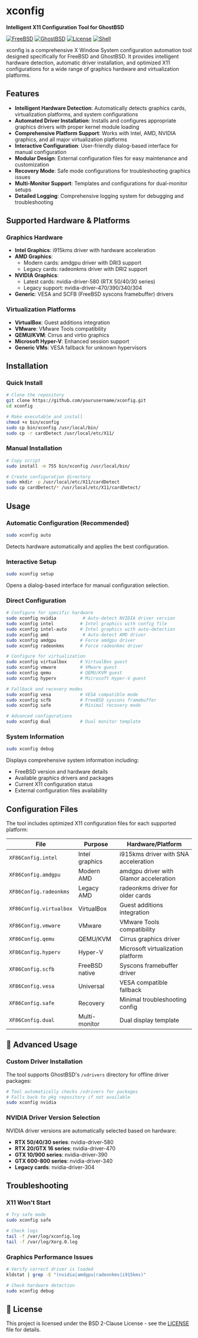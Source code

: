 # xconfig

**Intelligent X11 Configuration Tool for GhostBSD**

[![FreeBSD](https://img.shields.io/badge/FreeBSD-14.x%2B-red.svg)](https://www.freebsd.org/)
[![GhostBSD](https://img.shields.io/badge/GhostBSD-25.x%2B-blue.svg)](https://ghostbsd.org/)
[![License](https://img.shields.io/badge/License-BSD--2--Clause-green.svg)](LICENSE)
[![Shell](https://img.shields.io/badge/Shell-POSIX%20sh-lightgrey.svg)](https://en.wikipedia.org/wiki/POSIX)

xconfig is a comprehensive X Window System configuration automation tool designed specifically for FreeBSD and GhostBSD. It provides intelligent hardware detection, automatic driver installation, and optimized X11 configurations for a wide range of graphics hardware and virtualization platforms.

## Features

- **Intelligent Hardware Detection**: Automatically detects graphics cards, virtualization platforms, and system configurations
- **Automated Driver Installation**: Installs and configures appropriate graphics drivers with proper kernel module loading
- **Comprehensive Platform Support**: Works with Intel, AMD, NVIDIA graphics, and all major virtualization platforms
- **Interactive Configuration**: User-friendly dialog-based interface for manual configuration
- **Modular Design**: External configuration files for easy maintenance and customization
- **Recovery Mode**: Safe mode configurations for troubleshooting graphics issues
- **Multi-Monitor Support**: Templates and configurations for dual-monitor setups
- **Detailed Logging**: Comprehensive logging system for debugging and troubleshooting

## Supported Hardware & Platforms

### Graphics Hardware
- **Intel Graphics**: i915kms driver with hardware acceleration
- **AMD Graphics**: 
  - Modern cards: amdgpu driver with DRI3 support
  - Legacy cards: radeonkms driver with DRI2 support
- **NVIDIA Graphics**: 
  - Latest cards: nvidia-driver-580 (RTX 50/40/30 series)
  - Legacy support: nvidia-driver-470/390/340/304
- **Generic**: VESA and SCFB (FreeBSD syscons framebuffer) drivers

### Virtualization Platforms
- **VirtualBox**: Guest additions integration
- **VMware**: VMware Tools compatibility
- **QEMU/KVM**: Cirrus and virtio graphics
- **Microsoft Hyper-V**: Enhanced session support
- **Generic VMs**: VESA fallback for unknown hypervisors

## Installation

### Quick Install
```bash
# Clone the repository
git clone https://github.com/yourusername/xconfig.git
cd xconfig

# Make executable and install
chmod +x bin/xconfig
sudo cp bin/xconfig /usr/local/bin/
sudo cp -r cardDetect /usr/local/etc/X11/
```

### Manual Installation
```bash
# Copy script
sudo install -m 755 bin/xconfig /usr/local/bin/

# Create configuration directory
sudo mkdir -p /usr/local/etc/X11/cardDetect
sudo cp cardDetect/* /usr/local/etc/X11/cardDetect/
```

## Usage

### Automatic Configuration (Recommended)
```bash
sudo xconfig auto
```
Detects hardware automatically and applies the best configuration.

### Interactive Setup
```bash
sudo xconfig setup
```
Opens a dialog-based interface for manual configuration selection.

### Direct Configuration
```bash
# Configure for specific hardware
sudo xconfig nvidia          # Auto-detect NVIDIA driver version
sudo xconfig intel          # Intel graphics with config file
sudo xconfig intel-auto     # Intel graphics with auto-detection
sudo xconfig amd             # Auto-detect AMD driver
sudo xconfig amdgpu         # Force amdgpu driver
sudo xconfig radeonkms      # Force radeonkms driver

# Configure for virtualization
sudo xconfig virtualbox     # VirtualBox guest
sudo xconfig vmware         # VMware guest
sudo xconfig qemu           # QEMU/KVM guest
sudo xconfig hyperv         # Microsoft Hyper-V guest

# Fallback and recovery modes
sudo xconfig vesa           # VESA compatible mode
sudo xconfig scfb           # FreeBSD syscons framebuffer
sudo xconfig safe           # Minimal recovery mode

# Advanced configurations
sudo xconfig dual           # Dual monitor template
```

### System Information
```bash
sudo xconfig debug
```
Displays comprehensive system information including:
- FreeBSD version and hardware details
- Available graphics drivers and packages
- Current X11 configuration status
- External configuration files availability

## Configuration Files

The tool includes optimized X11 configuration files for each supported platform:

| File | Purpose | Hardware/Platform |
|------|---------|------------------|
| `XF86Config.intel` | Intel graphics | i915kms driver with SNA acceleration |
| `XF86Config.amdgpu` | Modern AMD | amdgpu driver with Glamor acceleration |
| `XF86Config.radeonkms` | Legacy AMD | radeonkms driver for older cards |
| `XF86Config.virtualbox` | VirtualBox | Guest additions integration |
| `XF86Config.vmware` | VMware | VMware Tools compatibility |
| `XF86Config.qemu` | QEMU/KVM | Cirrus graphics driver |
| `XF86Config.hyperv` | Hyper-V | Microsoft virtualization platform |
| `XF86Config.scfb` | FreeBSD native | Syscons framebuffer driver |
| `XF86Config.vesa` | Universal | VESA compatible fallback |
| `XF86Config.safe` | Recovery | Minimal troubleshooting config |
| `XF86Config.dual` | Multi-monitor | Dual display template |

## 🔧 Advanced Usage

### Custom Driver Installation
The tool supports GhostBSD's `/xdrivers` directory for offline driver packages:
```bash
# Tool automatically checks /xdrivers for packages
# Falls back to pkg repository if not available
sudo xconfig nvidia
```

### NVIDIA Driver Version Selection
NVIDIA driver versions are automatically selected based on hardware:
- **RTX 50/40/30 series**: nvidia-driver-580
- **RTX 20/GTX 16 series**: nvidia-driver-470
- **GTX 10/900 series**: nvidia-driver-390
- **GTX 600-800 series**: nvidia-driver-340
- **Legacy cards**: nvidia-driver-304

## Troubleshooting

### X11 Won't Start
```bash
# Try safe mode
sudo xconfig safe

# Check logs
tail -f /var/log/xconfig.log
tail -f /var/log/Xorg.0.log
```

### Graphics Performance Issues
```bash
# Verify correct driver is loaded
kldstat | grep -E "(nvidia|amdgpu|radeonkms|i915kms)"

# Check hardware detection
sudo xconfig debug
```

## 📄 License

This project is licensed under the BSD 2-Clause License - see the [LICENSE](LICENSE) file for details.

